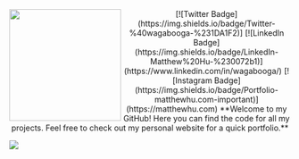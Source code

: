 <div align="center">
	<img width=200px height=200px align="left" src="https://c.tenor.com/ciXVEY9J2BUAAAAi/sailor-moon-usagi.gif" />
[![Twitter Badge](https://img.shields.io/badge/Twitter-%40wagabooga-%231DA1F2)] [![LinkedIn Badge](https://img.shields.io/badge/LinkedIn-Matthew%20Hu-%230072b1)](https://www.linkedin.com/in/wagabooga/) [![Instagram Badge](https://img.shields.io/badge/Portfolio-matthewhu.com-important)](https://matthewhu.com)
**Welcome to my GitHub! Here you can find the code for all my projects.  Feel free to check out my personal website for a quick portfolio.**
</div>






  <image align="center" src="https://c.tenor.com/CDYBDRhL3SIAAAAC/anime-gif-anime.gif"></image>
